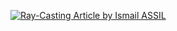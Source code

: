  <a target="_blank" href="https://ismailassil.medium.com/ray-casting-c-8bfae2c2fc13"><img src="https://imgur.com/a/MrDEiHN" alt="Ray-Casting Article by Ismail ASSIL"> 
